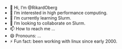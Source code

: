 - 👋 Hi, I’m @RikardOberg
- 👀 I’m interested in high performance computing.
- 🌱 I’m currently learning Slurm.
- 💞️ I’m looking to collaborate on Slurm.
- 📫 How to reach me ...
- 😄 Pronouns: ...
- ⚡ Fun fact: been working with linux since early 2000.

<!---
RikardOberg/RikardOberg is a ✨ special ✨ repository because its `README.md` (this file) appears on your GitHub profile.
You can click the Preview link to take a look at your changes.
--->
